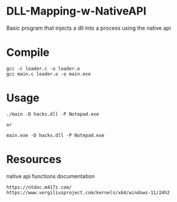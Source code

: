 # DLL-Mapping-w-NativeAPI
Basic program that injects a dll into a process using the native api

# Compile
```
gcc -c loader.c -o loader.o
gcc main.c loader.o -o main.exe
```

# Usage

```
./main -D hacks.dll -P Notepad.exe

or

main.exe -D hacks.dll -P Notepad.exe
```

# Resources
native api functions documentation
```
https://ntdoc.m417z.com/
https://www.vergiliusproject.com/kernels/x64/windows-11/24h2
```

